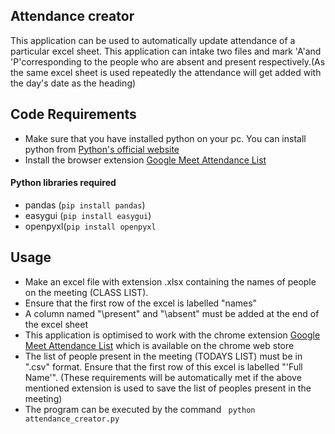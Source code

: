 
## Attendance creator

This application can be used to automatically update attendance of a particular excel sheet. This application can intake two files and mark  'A'and 'P'corresponding to the people who are absent and present respectively.(As the same excel sheet is used repeatedly the attendance will get added with the day's date as the heading)

## Code Requirements

- Make sure that you have installed python on your pc. You can install python from [Python's official website](https://www.python.org)
- Install the browser extension [Google Meet Attendance List](https://chrome.google.com/webstore/detail/google-meet-attendance-li/appcnhiefcidclcdjeahgklghghihfok?hl=en)
#### Python libraries required
- pandas (```pip install pandas```)
- easygui (```pip install easygui```)
- openpyxl(```pip install openpyxl```

## Usage
- Make an excel file with extension .xlsx  containing the names of people on the meeting (CLASS LIST).
- Ensure that the first row of the excel is labelled "names" 
- A column named "\present" and "\absent" must be added at the end of the excel sheet
- This application is optimised to work with the chrome extension  [Google Meet Attendance List](https://chrome.google.com/webstore/detail/google-meet-attendance-li/appcnhiefcidclcdjeahgklghghihfok?hl=en) which is available on the chrome web store
- The list of people present in the meeting (TODAYS LIST) must be in ".csv" format. Ensure that the first row of this excel is labelled "'Full Name'". (These requirements will be automatically met if the above mentioned extension is used to save the list of peoples present in the meeting)
- The program can be executed by the command
``` python attendance_creator.py```
